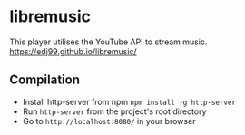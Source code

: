 # libremusic

This player utilises the YouTube API to stream music.
https://edj99.github.io/libremusic/

## Compilation
- Install http-server from npm ```npm install -g http-server```
- Run ```http-server``` from the project's root directory
- Go to ```http://localhost:8080/``` in your browser

